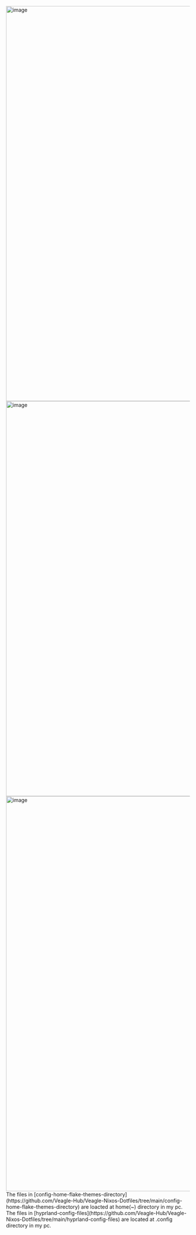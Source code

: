 <img width="1920" height="1080" alt="image" src="https://github.com/user-attachments/assets/c0e00e8e-1426-4353-b06d-b6ed3be2dcd1" />
<img width="1920" height="1080" alt="image" src="https://github.com/user-attachments/assets/17ea59f6-47c1-4290-8a91-26cb626d02ba" />
<img width="1920" height="1080" alt="image" src="https://github.com/user-attachments/assets/7b499d47-1a88-4f8f-b3ab-5c3802733dec" />
The files in [config-home-flake-themes-directory](https://github.com/Veagle-Hub/Veagle-Nixos-Dotfiles/tree/main/config-home-flake-themes-directory) are loacted at home(~) directory in my pc.
The files in [hyprland-config-files](https://github.com/Veagle-Hub/Veagle-Nixos-Dotfiles/tree/main/hyprland-config-files) are located at .config directory in my pc.
